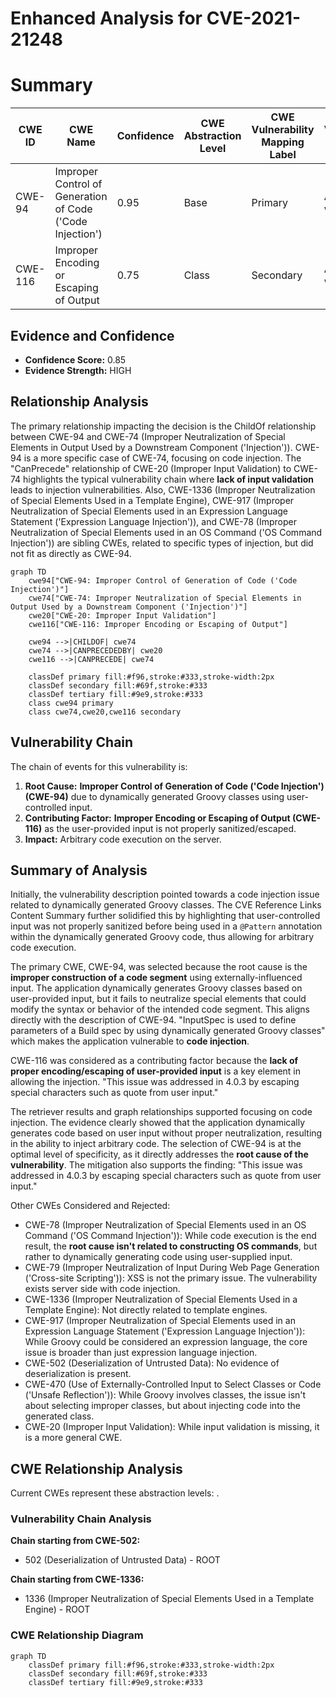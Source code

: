 # Enhanced Analysis for CVE-2021-21248

# Summary
| CWE ID  | CWE Name                                                                                                                              | Confidence | CWE Abstraction Level | CWE Vulnerability Mapping Label | CWE-Vulnerability Mapping Notes |
| ------- | ------------------------------------------------------------------------------------------------------------------------------------- | ---------- | ----------------------- | ------------------------------- | ----------------------------- |
| CWE-94  | Improper Control of Generation of Code ('Code Injection')                                                                             | 0.95       | Base                    | Primary                         | Allowed-with-Review           |
| CWE-116 | Improper Encoding or Escaping of Output                                                                                               | 0.75       | Class                   | Secondary                       | Allowed-with-Review           |

## Evidence and Confidence

*   **Confidence Score:** 0.85
*   **Evidence Strength:** HIGH

## Relationship Analysis
The primary relationship impacting the decision is the ChildOf relationship between CWE-94 and CWE-74 (Improper Neutralization of Special Elements in Output Used by a Downstream Component ('Injection')). CWE-94 is a more specific case of CWE-74, focusing on code injection. The "CanPrecede" relationship of CWE-20 (Improper Input Validation) to CWE-74 highlights the typical vulnerability chain where **lack of input validation** leads to injection vulnerabilities. Also, CWE-1336 (Improper Neutralization of Special Elements Used in a Template Engine), CWE-917 (Improper Neutralization of Special Elements used in an Expression Language Statement ('Expression Language Injection')), and CWE-78 (Improper Neutralization of Special Elements used in an OS Command ('OS Command Injection')) are sibling CWEs, related to specific types of injection, but did not fit as directly as CWE-94.

```mermaid
graph TD
    cwe94["CWE-94: Improper Control of Generation of Code ('Code Injection')"]
    cwe74["CWE-74: Improper Neutralization of Special Elements in Output Used by a Downstream Component ('Injection')"]
    cwe20["CWE-20: Improper Input Validation"]
    cwe116["CWE-116: Improper Encoding or Escaping of Output"]
    
    cwe94 -->|CHILDOF| cwe74
    cwe74 -->|CANPRECEDEDBY| cwe20
    cwe116 -->|CANPRECEDE| cwe74
    
    classDef primary fill:#f96,stroke:#333,stroke-width:2px
    classDef secondary fill:#69f,stroke:#333
    classDef tertiary fill:#9e9,stroke:#333
    class cwe94 primary
    class cwe74,cwe20,cwe116 secondary
```

## Vulnerability Chain
The chain of events for this vulnerability is:
1.  **Root Cause:** **Improper Control of Generation of Code ('Code Injection') (CWE-94)** due to dynamically generated Groovy classes using user-controlled input.
2.  **Contributing Factor:** **Improper Encoding or Escaping of Output (CWE-116)** as the user-provided input is not properly sanitized/escaped.
3.  **Impact:** Arbitrary code execution on the server.

## Summary of Analysis
Initially, the vulnerability description pointed towards a code injection issue related to dynamically generated Groovy classes. The CVE Reference Links Content Summary further solidified this by highlighting that user-controlled input was not properly sanitized before being used in a `@Pattern` annotation within the dynamically generated Groovy code, thus allowing for arbitrary code execution.

The primary CWE, CWE-94, was selected because the root cause is the **improper construction of a code segment** using externally-influenced input. The application dynamically generates Groovy classes based on user-provided input, but it fails to neutralize special elements that could modify the syntax or behavior of the intended code segment. This aligns directly with the description of CWE-94. "InputSpec is used to define parameters of a Build spec by using dynamically generated Groovy classes" which makes the application vulnerable to **code injection**.

CWE-116 was considered as a contributing factor because the **lack of proper encoding/escaping of user-provided input** is a key element in allowing the injection. "This issue was addressed in 4.0.3 by escaping special characters such as quote from user input."

The retriever results and graph relationships supported focusing on code injection. The evidence clearly showed that the application dynamically generates code based on user input without proper neutralization, resulting in the ability to inject arbitrary code. The selection of CWE-94 is at the optimal level of specificity, as it directly addresses the **root cause of the vulnerability**.
The mitigation also supports the finding: "This issue was addressed in 4.0.3 by escaping special characters such as quote from user input."

Other CWEs Considered and Rejected:

*   CWE-78 (Improper Neutralization of Special Elements used in an OS Command ('OS Command Injection')): While code execution is the end result, the **root cause isn't related to constructing OS commands**, but rather to dynamically generating code using user-supplied input.
*   CWE-79 (Improper Neutralization of Input During Web Page Generation ('Cross-site Scripting')): XSS is not the primary issue. The vulnerability exists server side with code injection.
*   CWE-1336 (Improper Neutralization of Special Elements Used in a Template Engine): Not directly related to template engines.
*   CWE-917 (Improper Neutralization of Special Elements used in an Expression Language Statement ('Expression Language Injection')): While Groovy could be considered an expression language, the core issue is broader than just expression language injection.
*   CWE-502 (Deserialization of Untrusted Data): No evidence of deserialization is present.
*   CWE-470 (Use of Externally-Controlled Input to Select Classes or Code ('Unsafe Reflection')): While Groovy involves classes, the issue isn't about selecting improper classes, but about injecting code into the generated class.
* CWE-20 (Improper Input Validation): While input validation is missing, it is a more general CWE.


## CWE Relationship Analysis

Current CWEs represent these abstraction levels: .


### Vulnerability Chain Analysis

**Chain starting from CWE-502:**
- 502 (Deserialization of Untrusted Data) - ROOT


**Chain starting from CWE-1336:**
- 1336 (Improper Neutralization of Special Elements Used in a Template Engine) - ROOT



### CWE Relationship Diagram

```mermaid
graph TD
    classDef primary fill:#f96,stroke:#333,stroke-width:2px
    classDef secondary fill:#69f,stroke:#333
    classDef tertiary fill:#9e9,stroke:#333
```